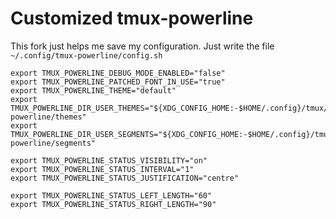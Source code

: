 # Customized tmux-powerline

This fork just helps me save my configuration.
Just write the file `~/.config/tmux-powerline/config.sh`

``` shell
export TMUX_POWERLINE_DEBUG_MODE_ENABLED="false"
export TMUX_POWERLINE_PATCHED_FONT_IN_USE="true"
export TMUX_POWERLINE_THEME="default"
export TMUX_POWERLINE_DIR_USER_THEMES="${XDG_CONFIG_HOME:-$HOME/.config}/tmux/plugins/tmux-powerline/themes"
export TMUX_POWERLINE_DIR_USER_SEGMENTS="${XDG_CONFIG_HOME:-$HOME/.config}/tmux/plugins/tmux-powerline/segments"

export TMUX_POWERLINE_STATUS_VISIBILITY="on"
export TMUX_POWERLINE_STATUS_INTERVAL="1"
export TMUX_POWERLINE_STATUS_JUSTIFICATION="centre"

export TMUX_POWERLINE_STATUS_LEFT_LENGTH="60"
export TMUX_POWERLINE_STATUS_RIGHT_LENGTH="90"
```
